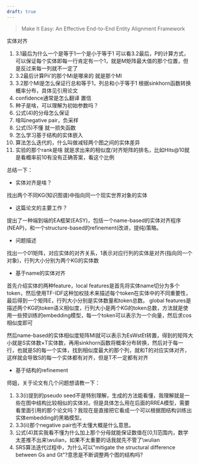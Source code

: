 ```yaml
---
draft: true
---
```


> Make It Easy: An Effective End-to-End Entity Alignment Framework

实体对齐

1. 3.1最后为什么一个是等于1一个是小于等于1
可以看3.2最后，P的计算方式，可以保证每个实体即每一行肯定有一个1，就是M矩阵最大值的那个位置，但是反过来每一列就不一定了
2. 3.2最后计算Pii'的那个Mi是哪来的
就是那个Ml
3. 3.2那个Ml是怎么保证行总和等于1，列总和小于等于1
根据sinkhorn函数转换概率分布，具体见引用论文
4. confidence通常是怎么翻译
置信
5. 种子是啥，可以理解为初始参数吗？
7. 公式(4)的分母怎么保证
8. 啥叫negative pair，负采样
9. 公式(5)不懂
就一损失函数
10. 怎么学习基于结构的实体嵌入
11. 算法怎么迭代的，什么叫做减轻两个图之间的实体差异
12. 实验的那个rank是啥
就是求出来的相似度/对齐矩阵的排名，比如Hits@10就是看概率前10有没有正确答案，看这个比例


总结一下：

- 实体对齐是啥？

找出两个不同KG(知识图谱)中指向同一个现实世界对象的实体

- 这篇论文的主要工作？

提出了一种端到端的EA框架(EASY)，包括一个name-based的实体对齐程序(NEAP)，和一个structure-based的refinement(改进，提纯)策略。

- 问题描述

找出一个01矩阵，对应实体的对齐关系，1表示对应行列的实体是对齐(指向同一个对象)，行列大小分别为两个KG的实体数

- 基于name的实体对齐

首先介绍实体的两种feature，local features是首先将实体name切分为多个token，然后使用TF-IDF这种加权技术来描述每个token在实体中的不同重要性，最后得到一个矩阵E，行列大小分别是实体数量和token总数。
global features是描述两个KG的token语义相似度，行列大小是两个KG的token总数，方法就是使用一些预训练的embedding模型，每一个token可以表示为一个向量，然后求cos相似度即可

然后name-based的实体相似度矩阵Ml就可以表示为EsWstEt转置，得到的矩阵大小就是S实体数×T实体数，再用sinkhorn函数将概率分布转换，然后对于每一行，也就是S的每一个实体，找到相似度最大的那个列，就和T的对应实体对齐，这样就会导致S的每一个实体都有对齐，但是T不一定都有对齐

- 基于结构的refinement



师姐，关于论文有几个问题想请教一下：

1. 3.3(i)提到的pseudo seed不是特别理解，生成的方法能看懂，我理解就是一些在图中结构比较相似的实体对。但是具体怎么用在后面的RREA模型，需要看里面引用的那个论文吗？我现在是直接把它看成一个可以根据图结构训练出实体embedding的黑箱模型。
2. 3.3(ii)那个negative pair也不太懂大概是什么意思。
3. 公式(4)其实我看不懂为什么加上那个分母就能保证数值在[0,1]范围内，数学太差推不出来\wulian，如果不太重要的话我就先不管了\wulian
4. SRS算法迭代过程中，为什么可以"mitigate the structural difference between Gs and Gt"?意思是不断调整两个图的结构吗?
